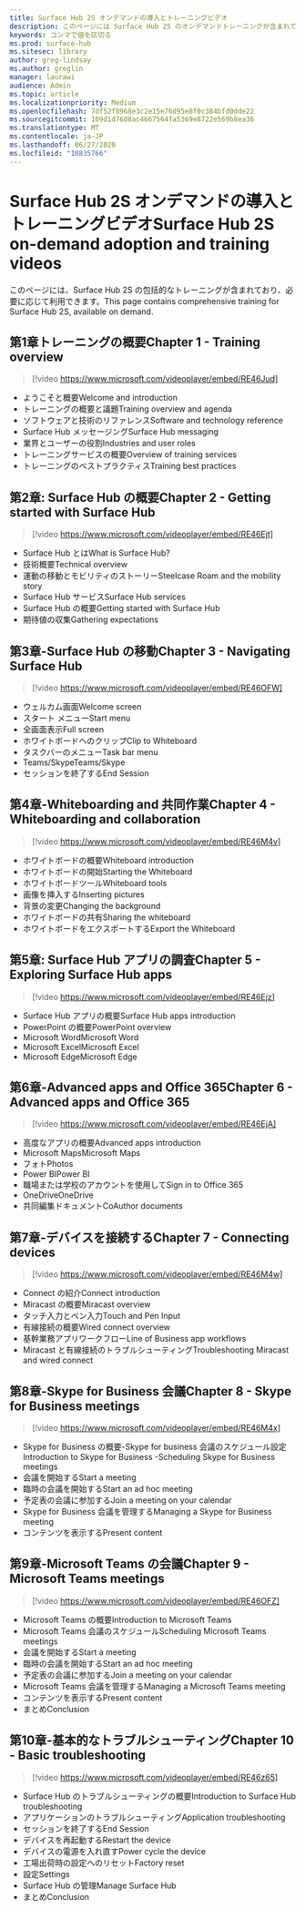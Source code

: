 ```yaml
---
title: Surface Hub 2S オンデマンドの導入とトレーニングビデオ
description: このページには Surface Hub 2S のオンデマンドトレーニングが含まれています。
keywords: コンマで値を区切る
ms.prod: surface-hub
ms.sitesec: library
author: greg-lindsay
ms.author: greglin
manager: laurawi
audience: Admin
ms.topic: article
ms.localizationpriority: Medium
ms.openlocfilehash: 7df52f8968e3c2e15e76d95e8f0c384bfd0dde22
ms.sourcegitcommit: 109d1d7608ac4667564fa5369e8722e569b8ea36
ms.translationtype: MT
ms.contentlocale: ja-JP
ms.lasthandoff: 06/27/2020
ms.locfileid: "10835766"
---
```

# <span data-ttu-id="b0bf1-104">Surface Hub 2S オンデマンドの導入とトレーニングビデオ</span><span class="sxs-lookup"><span data-stu-id="b0bf1-104">Surface Hub 2S on-demand adoption and training videos</span></span>

<span data-ttu-id="b0bf1-105">このページには、Surface Hub 2S の包括的なトレーニングが含まれており、必要に応じて利用できます。</span><span class="sxs-lookup"><span data-stu-id="b0bf1-105">This page contains comprehensive training for Surface Hub 2S, available on demand.</span></span>

## <span data-ttu-id="b0bf1-106">第1章トレーニングの概要</span><span class="sxs-lookup"><span data-stu-id="b0bf1-106">Chapter 1 - Training overview</span></span>

> [!video https://www.microsoft.com/videoplayer/embed/RE46Jud] 

- <span data-ttu-id="b0bf1-107">ようこそと概要</span><span class="sxs-lookup"><span data-stu-id="b0bf1-107">Welcome and introduction</span></span>
- <span data-ttu-id="b0bf1-108">トレーニングの概要と議題</span><span class="sxs-lookup"><span data-stu-id="b0bf1-108">Training overview and agenda</span></span>
- <span data-ttu-id="b0bf1-109">ソフトウェアと技術のリファレンス</span><span class="sxs-lookup"><span data-stu-id="b0bf1-109">Software and technology reference</span></span>
- <span data-ttu-id="b0bf1-110">Surface Hub メッセージング</span><span class="sxs-lookup"><span data-stu-id="b0bf1-110">Surface Hub messaging</span></span>
- <span data-ttu-id="b0bf1-111">業界とユーザーの役割</span><span class="sxs-lookup"><span data-stu-id="b0bf1-111">Industries and user roles</span></span>
- <span data-ttu-id="b0bf1-112">トレーニングサービスの概要</span><span class="sxs-lookup"><span data-stu-id="b0bf1-112">Overview of training services</span></span>
- <span data-ttu-id="b0bf1-113">トレーニングのベストプラクティス</span><span class="sxs-lookup"><span data-stu-id="b0bf1-113">Training best practices</span></span>

## <span data-ttu-id="b0bf1-114">第2章: Surface Hub の概要</span><span class="sxs-lookup"><span data-stu-id="b0bf1-114">Chapter 2 - Getting started with Surface Hub</span></span>

> [!video https://www.microsoft.com/videoplayer/embed/RE46Ejt] 

- <span data-ttu-id="b0bf1-115">Surface Hub とは</span><span class="sxs-lookup"><span data-stu-id="b0bf1-115">What is Surface Hub?</span></span>
- <span data-ttu-id="b0bf1-116">技術概要</span><span class="sxs-lookup"><span data-stu-id="b0bf1-116">Technical overview</span></span>
- <span data-ttu-id="b0bf1-117">運動の移動とモビリティのストーリー</span><span class="sxs-lookup"><span data-stu-id="b0bf1-117">Steelcase Roam and the mobility story</span></span>
- <span data-ttu-id="b0bf1-118">Surface Hub サービス</span><span class="sxs-lookup"><span data-stu-id="b0bf1-118">Surface Hub services</span></span>
- <span data-ttu-id="b0bf1-119">Surface Hub の概要</span><span class="sxs-lookup"><span data-stu-id="b0bf1-119">Getting started with Surface Hub</span></span>
- <span data-ttu-id="b0bf1-120">期待値の収集</span><span class="sxs-lookup"><span data-stu-id="b0bf1-120">Gathering expectations</span></span>

## <span data-ttu-id="b0bf1-121">第3章-Surface Hub の移動</span><span class="sxs-lookup"><span data-stu-id="b0bf1-121">Chapter 3 - Navigating Surface Hub</span></span>

> [!video https://www.microsoft.com/videoplayer/embed/RE46OFW] 

- <span data-ttu-id="b0bf1-122">ウェルカム画面</span><span class="sxs-lookup"><span data-stu-id="b0bf1-122">Welcome screen</span></span>
- <span data-ttu-id="b0bf1-123">スタート メニュー</span><span class="sxs-lookup"><span data-stu-id="b0bf1-123">Start menu</span></span>
- <span data-ttu-id="b0bf1-124">全画面表示</span><span class="sxs-lookup"><span data-stu-id="b0bf1-124">Full screen</span></span>
- <span data-ttu-id="b0bf1-125">ホワイトボードへのクリップ</span><span class="sxs-lookup"><span data-stu-id="b0bf1-125">Clip to Whiteboard</span></span>
- <span data-ttu-id="b0bf1-126">タスクバーのメニュー</span><span class="sxs-lookup"><span data-stu-id="b0bf1-126">Task bar menu</span></span>
- <span data-ttu-id="b0bf1-127">Teams/Skype</span><span class="sxs-lookup"><span data-stu-id="b0bf1-127">Teams/Skype</span></span>
- <span data-ttu-id="b0bf1-128">セッションを終了する</span><span class="sxs-lookup"><span data-stu-id="b0bf1-128">End Session</span></span>

## <span data-ttu-id="b0bf1-129">第4章-Whiteboarding and 共同作業</span><span class="sxs-lookup"><span data-stu-id="b0bf1-129">Chapter 4 - Whiteboarding and collaboration</span></span>

> [!video https://www.microsoft.com/videoplayer/embed/RE46M4v] 

- <span data-ttu-id="b0bf1-130">ホワイトボードの概要</span><span class="sxs-lookup"><span data-stu-id="b0bf1-130">Whiteboard introduction</span></span>
- <span data-ttu-id="b0bf1-131">ホワイトボードの開始</span><span class="sxs-lookup"><span data-stu-id="b0bf1-131">Starting the Whiteboard</span></span>
- <span data-ttu-id="b0bf1-132">ホワイトボードツール</span><span class="sxs-lookup"><span data-stu-id="b0bf1-132">Whiteboard tools</span></span>
- <span data-ttu-id="b0bf1-133">画像を挿入する</span><span class="sxs-lookup"><span data-stu-id="b0bf1-133">Inserting pictures</span></span>
- <span data-ttu-id="b0bf1-134">背景の変更</span><span class="sxs-lookup"><span data-stu-id="b0bf1-134">Changing the background</span></span>
- <span data-ttu-id="b0bf1-135">ホワイトボードの共有</span><span class="sxs-lookup"><span data-stu-id="b0bf1-135">Sharing the whiteboard</span></span>
- <span data-ttu-id="b0bf1-136">ホワイトボードをエクスポートする</span><span class="sxs-lookup"><span data-stu-id="b0bf1-136">Export the Whiteboard</span></span> 
 
## <span data-ttu-id="b0bf1-137">第5章: Surface Hub アプリの調査</span><span class="sxs-lookup"><span data-stu-id="b0bf1-137">Chapter 5 - Exploring Surface Hub apps</span></span>

> [!video https://www.microsoft.com/videoplayer/embed/RE46Ejz] 

- <span data-ttu-id="b0bf1-138">Surface Hub アプリの概要</span><span class="sxs-lookup"><span data-stu-id="b0bf1-138">Surface Hub apps introduction</span></span>
- <span data-ttu-id="b0bf1-139">PowerPoint の概要</span><span class="sxs-lookup"><span data-stu-id="b0bf1-139">PowerPoint overview</span></span>
- <span data-ttu-id="b0bf1-140">Microsoft Word</span><span class="sxs-lookup"><span data-stu-id="b0bf1-140">Microsoft Word</span></span>
- <span data-ttu-id="b0bf1-141">Microsoft Excel</span><span class="sxs-lookup"><span data-stu-id="b0bf1-141">Microsoft Excel</span></span>
- <span data-ttu-id="b0bf1-142">Microsoft Edge</span><span class="sxs-lookup"><span data-stu-id="b0bf1-142">Microsoft Edge</span></span>

## <span data-ttu-id="b0bf1-143">第6章-Advanced apps and Office 365</span><span class="sxs-lookup"><span data-stu-id="b0bf1-143">Chapter 6 - Advanced apps and Office 365</span></span>

> [!video https://www.microsoft.com/videoplayer/embed/RE46EjA] 

- <span data-ttu-id="b0bf1-144">高度なアプリの概要</span><span class="sxs-lookup"><span data-stu-id="b0bf1-144">Advanced apps introduction</span></span>
- <span data-ttu-id="b0bf1-145">Microsoft Maps</span><span class="sxs-lookup"><span data-stu-id="b0bf1-145">Microsoft Maps</span></span>
- <span data-ttu-id="b0bf1-146">フォト</span><span class="sxs-lookup"><span data-stu-id="b0bf1-146">Photos</span></span>
- <span data-ttu-id="b0bf1-147">Power BI</span><span class="sxs-lookup"><span data-stu-id="b0bf1-147">Power BI</span></span>
- <span data-ttu-id="b0bf1-148">職場または学校のアカウントを使用して</span><span class="sxs-lookup"><span data-stu-id="b0bf1-148">Sign in to Office 365</span></span>
- <span data-ttu-id="b0bf1-149">OneDrive</span><span class="sxs-lookup"><span data-stu-id="b0bf1-149">OneDrive</span></span>
- <span data-ttu-id="b0bf1-150">共同編集ドキュメント</span><span class="sxs-lookup"><span data-stu-id="b0bf1-150">CoAuthor documents</span></span>

## <span data-ttu-id="b0bf1-151">第7章-デバイスを接続する</span><span class="sxs-lookup"><span data-stu-id="b0bf1-151">Chapter 7 - Connecting devices</span></span>

> [!video https://www.microsoft.com/videoplayer/embed/RE46M4w] 

- <span data-ttu-id="b0bf1-152">Connect の紹介</span><span class="sxs-lookup"><span data-stu-id="b0bf1-152">Connect introduction</span></span>
- <span data-ttu-id="b0bf1-153">Miracast の概要</span><span class="sxs-lookup"><span data-stu-id="b0bf1-153">Miracast overview</span></span>
- <span data-ttu-id="b0bf1-154">タッチ入力とペン入力</span><span class="sxs-lookup"><span data-stu-id="b0bf1-154">Touch and Pen Input</span></span>
- <span data-ttu-id="b0bf1-155">有線接続の概要</span><span class="sxs-lookup"><span data-stu-id="b0bf1-155">Wired connect overview</span></span>
- <span data-ttu-id="b0bf1-156">基幹業務アプリワークフロー</span><span class="sxs-lookup"><span data-stu-id="b0bf1-156">Line of Business app workflows</span></span>
- <span data-ttu-id="b0bf1-157">Miracast と有線接続のトラブルシューティング</span><span class="sxs-lookup"><span data-stu-id="b0bf1-157">Troubleshooting Miracast and wired connect</span></span>    
 
## <span data-ttu-id="b0bf1-158">第8章-Skype for Business 会議</span><span class="sxs-lookup"><span data-stu-id="b0bf1-158">Chapter 8 - Skype for Business meetings</span></span>

> [!video https://www.microsoft.com/videoplayer/embed/RE46M4x] 

- <span data-ttu-id="b0bf1-159">Skype for Business の概要-Skype for business 会議のスケジュール設定</span><span class="sxs-lookup"><span data-stu-id="b0bf1-159">Introduction to Skype for Business -Scheduling Skype for Business meetings</span></span>
- <span data-ttu-id="b0bf1-160">会議を開始する</span><span class="sxs-lookup"><span data-stu-id="b0bf1-160">Start a meeting</span></span>
- <span data-ttu-id="b0bf1-161">臨時の会議を開始する</span><span class="sxs-lookup"><span data-stu-id="b0bf1-161">Start an ad hoc meeting</span></span>
- <span data-ttu-id="b0bf1-162">予定表の会議に参加する</span><span class="sxs-lookup"><span data-stu-id="b0bf1-162">Join a meeting on your calendar</span></span>
- <span data-ttu-id="b0bf1-163">Skype for Business 会議を管理する</span><span class="sxs-lookup"><span data-stu-id="b0bf1-163">Managing a Skype for Business meeting</span></span>
- <span data-ttu-id="b0bf1-164">コンテンツを表示する</span><span class="sxs-lookup"><span data-stu-id="b0bf1-164">Present content</span></span>
    
## <span data-ttu-id="b0bf1-165">第9章-Microsoft Teams の会議</span><span class="sxs-lookup"><span data-stu-id="b0bf1-165">Chapter 9 - Microsoft Teams meetings</span></span>

> [!video https://www.microsoft.com/videoplayer/embed/RE46OFZ] 

- <span data-ttu-id="b0bf1-166">Microsoft Teams の概要</span><span class="sxs-lookup"><span data-stu-id="b0bf1-166">Introduction to Microsoft Teams</span></span>
- <span data-ttu-id="b0bf1-167">Microsoft Teams 会議のスケジュール</span><span class="sxs-lookup"><span data-stu-id="b0bf1-167">Scheduling Microsoft Teams meetings</span></span>
- <span data-ttu-id="b0bf1-168">会議を開始する</span><span class="sxs-lookup"><span data-stu-id="b0bf1-168">Start a meeting</span></span>
- <span data-ttu-id="b0bf1-169">臨時の会議を開始する</span><span class="sxs-lookup"><span data-stu-id="b0bf1-169">Start an ad hoc meeting</span></span>
- <span data-ttu-id="b0bf1-170">予定表の会議に参加する</span><span class="sxs-lookup"><span data-stu-id="b0bf1-170">Join a meeting on your calendar</span></span>
- <span data-ttu-id="b0bf1-171">Microsoft Teams 会議を管理する</span><span class="sxs-lookup"><span data-stu-id="b0bf1-171">Managing a Microsoft Teams meeting</span></span>
- <span data-ttu-id="b0bf1-172">コンテンツを表示する</span><span class="sxs-lookup"><span data-stu-id="b0bf1-172">Present content</span></span>
- <span data-ttu-id="b0bf1-173">まとめ</span><span class="sxs-lookup"><span data-stu-id="b0bf1-173">Conclusion</span></span>

## <span data-ttu-id="b0bf1-174">第10章-基本的なトラブルシューティング</span><span class="sxs-lookup"><span data-stu-id="b0bf1-174">Chapter 10 - Basic troubleshooting</span></span>

> [!video https://www.microsoft.com/videoplayer/embed/RE46z65] 

- <span data-ttu-id="b0bf1-175">Surface Hub のトラブルシューティングの概要</span><span class="sxs-lookup"><span data-stu-id="b0bf1-175">Introduction to Surface Hub troubleshooting</span></span>
- <span data-ttu-id="b0bf1-176">アプリケーションのトラブルシューティング</span><span class="sxs-lookup"><span data-stu-id="b0bf1-176">Application troubleshooting</span></span>
- <span data-ttu-id="b0bf1-177">セッションを終了する</span><span class="sxs-lookup"><span data-stu-id="b0bf1-177">End Session</span></span>
- <span data-ttu-id="b0bf1-178">デバイスを再起動する</span><span class="sxs-lookup"><span data-stu-id="b0bf1-178">Restart the device</span></span>
- <span data-ttu-id="b0bf1-179">デバイスの電源を入れ直す</span><span class="sxs-lookup"><span data-stu-id="b0bf1-179">Power cycle the device</span></span>
- <span data-ttu-id="b0bf1-180">工場出荷時の設定へのリセット</span><span class="sxs-lookup"><span data-stu-id="b0bf1-180">Factory reset</span></span>
- <span data-ttu-id="b0bf1-181">設定</span><span class="sxs-lookup"><span data-stu-id="b0bf1-181">Settings</span></span>
- <span data-ttu-id="b0bf1-182">Surface Hub の管理</span><span class="sxs-lookup"><span data-stu-id="b0bf1-182">Manage Surface Hub</span></span>
- <span data-ttu-id="b0bf1-183">まとめ</span><span class="sxs-lookup"><span data-stu-id="b0bf1-183">Conclusion</span></span>